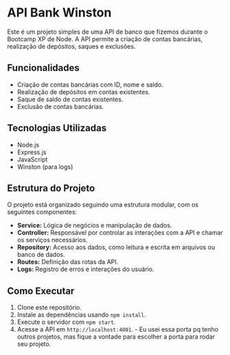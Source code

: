 # API Bank Winston

Este é um projeto simples de uma API de banco que fizemos durante o Bootcamp XP de Node. A API permite a criação de contas bancárias, realização de depósitos, saques e exclusões.

## Funcionalidades

- Criação de contas bancárias com ID, nome e saldo.
- Realização de depósitos em contas existentes.
- Saque de saldo de contas existentes.
- Exclusão de contas bancárias.

## Tecnologias Utilizadas

- Node.js
- Express.js
- JavaScript
- Winston (para logs)

## Estrutura do Projeto

O projeto está organizado seguindo uma estrutura modular, com os seguintes componentes:

- **Service:** Lógica de negócios e manipulação de dados.
- **Controller:** Responsável por controlar as interações com a API e chamar os serviços necessários.
- **Repository:** Acesso aos dados, como leitura e escrita em arquivos ou banco de dados.
- **Routes:** Definição das rotas da API.
- **Logs:** Registro de erros e interações do usuário.

## Como Executar

1. Clone este repositório.
2. Instale as dependências usando `npm install`.
3. Execute o servidor com `npm start`.
4. Acesse a API em `http://localhost:4001`. - Eu usei essa porta pq tenho outros projetos, mas fique a vontade para escolher a porta para rodar seu projeto.


